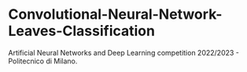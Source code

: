 # Convolutional-Neural-Network-Leaves-Classification
Artificial Neural Networks and Deep Learning competition 2022/2023 - Politecnico di Milano. 
